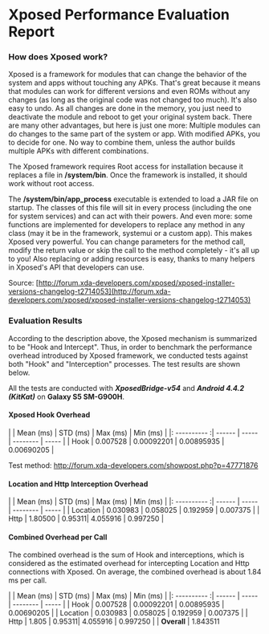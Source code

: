 Xposed Performance Evaluation Report
==============

### How does Xposed work?

Xposed is a framework for modules that can change the behavior of the system and apps without touching any APKs. That's great because it means that modules can work for different versions and even ROMs without any changes (as long as the original code was not changed too much). It's also easy to undo. As all changes are done in the memory, you just need to deactivate the module and reboot to get your original system back. There are many other advantages, but here is just one more: Multiple modules can do changes to the same part of the system or app. With modified APKs, you to decide for one. No way to combine them, unless the author builds multiple APKs with different combinations.

The Xposed framework requires Root access for installation because it replaces a file in **/system/bin**. Once the framework is installed, it should work without root access.

The **/system/bin/app_process** executable is extended to load a JAR file on startup. The classes of this file will sit in every process (including the one for system services) and can act with their powers. And even more: some functions are implemented for developers to replace any method in any class (may it be in the framework, systemui or a custom app). This makes Xposed very powerful. You can change parameters for the method call, modify the return value or skip the call to the method completely - it's all up to you! Also replacing or adding resources is easy, thanks to many helpers in Xposed's API that developers can use.

Source: [http://forum.xda-developers.com/xposed/xposed-installer-versions-changelog-t2714053](http://forum.xda-developers.com/xposed/xposed-installer-versions-changelog-t2714053)

### Evaluation Results

According to the description above, the Xposed mechanism is summarized to be "Hook and Intercept". Thus, in order to benchmark the performance overhead introduced by Xposed framework, we conducted tests against both "Hook" and "Interception" processes. The test results are shown below.

All the tests are conducted with ***XposedBridge-v54*** and ***Android 4.4.2 (KitKat)*** on **Galaxy S5 SM-G900H**.

#### Xposed Hook Overhead


|  | Mean (ms) | STD (ms) | Max (ms) | Min (ms) |
|: ---------- :| ------ | ----- | -------- | ----- |
| Hook | 0.007528 | 0.00092201 | 0.00895935 | 0.00690205 |



Test method: [http://forum.xda-developers.com/showpost.php?p=47771876
](http://forum.xda-developers.com/showpost.php?p=47771876
)


#### Location and Http Interception Overhead

|  | Mean (ms) | STD (ms) | Max (ms) | Min (ms) |
|: ---------- :| ------ | ----- | -------- | ----- |
| Location | 0.030983 | 0.058025 | 0.192959 | 0.007375 |
| Http | 1.80500 | 0.95311| 4.055916 | 0.997250 |

#### Combined Overhead per Call

The combined overhead is the sum of Hook and interceptions, which is considered as the estimated overhead for intercepting Location and Http connections with Xposed. On average, the combined overhead is about 1.84 ms per call.

|  | Mean (ms) | STD (ms) | Max (ms) | Min (ms) |
|: ---------- :| ------ | ----- | -------- | ----- |
| Hook | 0.007528 | 0.00092201 | 0.00895935 | 0.00690205 |
| Location | 0.030983 | 0.058025 | 0.192959 | 0.007375 |
| Http | 1.805 | 0.95311| 4.055916 | 0.997250 |
| **Overall** | 1.843511

